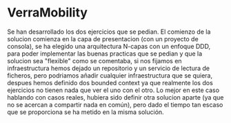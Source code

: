 # VerraMobility

Se han desarrollado los dos ejercicios que se pedian.
El comienzo de la solucion comienza en la capa de presentacion (con un proyecto de consola), se ha elegido una arquitectura N-capas con un enfoque DDD, 
para poder implementar las buenas practicas que se pedian y que la solucion sea "flexible" como se comentaba, si nos fijamos en infraestructura hemos 
dejado un repositorio y un servicio de lectura de ficheros, pero podriamos añadir cualquier infraestructura que se quiera, despues hemos definido
dos bounded context ya que realmente los dos ejercicios no tienen nada que ver el uno con el otro. Lo mejor en este caso hablando con casos reales,
hubiera sido definir otra solucion aparte (ya que no se acercan a compartir nada en común), pero dado el tiempo tan escaso que se proporciona 
se ha metido en la misma solución.
